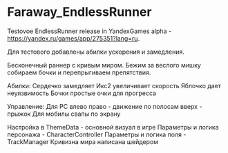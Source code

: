# Faraway_EndlessRunner
Testovoe EndlessRunner
release in YandexGames alpha - https://yandex.ru/games/app/275351?lang=ru.


Для тестового добавлены абилки ускорения и замедления.


Бесконечный раннер с кривым миром. Бежим за веслого мишку собираем бочки и перепрыгиваем препятствия.

Абилки:
Сердечко замедляет
Икс2 увеличивает скорость
Яблочко дает неуязвимость
Бочки простые очки для прогресса

Управление:
Для PC влево право - движение по полосам вверх - прыжок
Для мобилы свапы по экрану

Настройка в ThemeData - основной визуал в игре
Параметры и логика персонажа - CharacterController
Параметры и логика поля - TrackManager
Кривизна мира написана шейдером
